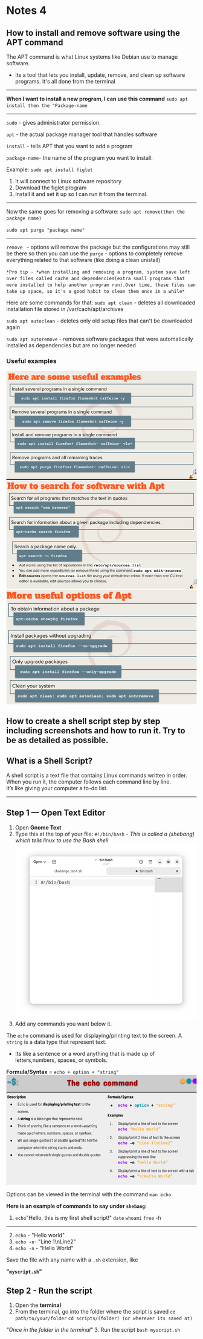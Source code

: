 # Notes 4

## How to install and remove software using the APT command 
The APT command is what Linux systems like Debian use to manage software.
- Its a tool that lets you install, update, remove, and clean up software programs. It's all done from the terminal
____
**When I want to install a new program, I can use this command**
`sudo apt install then the "Package-name`
___
`sudo` - gives administrator permission.

`apt` - the actual package manager tool that handles software

`install` - tells APT that you want to add a program

`package-name`- the name of the program you want to install.

Example: 
`sudo apt install figlet`
1. It will connect to Linux software repository
2. Download the figlet program
3. Install it and set it up so I can run it from the terminal.
----
Now the same goes for removing a software:
`sudo apt remove(then the package name)`

`sudo apt purge "package name"`

___
`remove `  - options will remove the package but the configurations may still be there so then you can use the 
`purge` - options to completely remove everything related to that software (like doing a clean unistall)

`*Pro tip - *when installing and removing a program, system save left over files called cache and dependencies(extra small programs that were installed to help another program run).Over time, these files can take up space, so it's a good habit to clean them once in a while*`

Here are some commands for that:
`sudo apt clean` - deletes all downloaded installation file stored in /var/cach/apt/archives

`sudo apt autoclean` - deletes only old setup files that can't be downloaded again

`sudo apt autoremove` - removes software packages that were automatically installed as dependencies but are no longer needed

### Useful examples
![img1](aptex.png)
![img2](aptex2.png)
![img3](aptex3.png)


## How to create a shell script step by step including screenshots and how to run it. Try to be as detailed as possible.

##  What is a Shell Script?
A shell script is a text file that contains Linux commands written in order.  
When you run it, the computer follows each command line by line.  
It’s like giving your computer a to-do list.

---

##  Step 1 — Open  Text Editor
1. Open **Gnome Text**  
2. Type this at the top of your file:
`#!/bin/bash` - *This is called a (shebang) which tells linux to use the Bash shell*
![img1](q2.1.png)
3. Add any commands you want below it. 

The `echo` command is used for displaying/printing text to the screen.
A `string`  is a data type that represent text. 
- Its like a sentence or a word anything that is made up of letters,numbers, spaces, or symbols.

**Formula/Syntax** = `echo + option + "string"`
![img2](q2.2.png)

Options can be viewed in the terminal with the command `man echo`


**Here is an example of commands to say under `shebang`:**

1. ` echo `"Hello, this is my first shell script!"
`date`
`whoami`
`free` -h

---
2. `echo` - "Hello world" 
3. `echo -e`- "Line 1\nLine2"
4. `echo -n` -  "Hello World"


Save the file with any name  with a `.sh` extension, like 

**"`myscript.sh`"**

## Step 2 - Run the script 

1. Open the **terminal**
2. From the terminal, go into the folder where the script is saved
`cd path/to/your/folder`
`cd scripts/(folder) (or wherever its saved at)`

*"Once in the folder in the terminal"*
3. Run the script
`bash myscript.sh`

